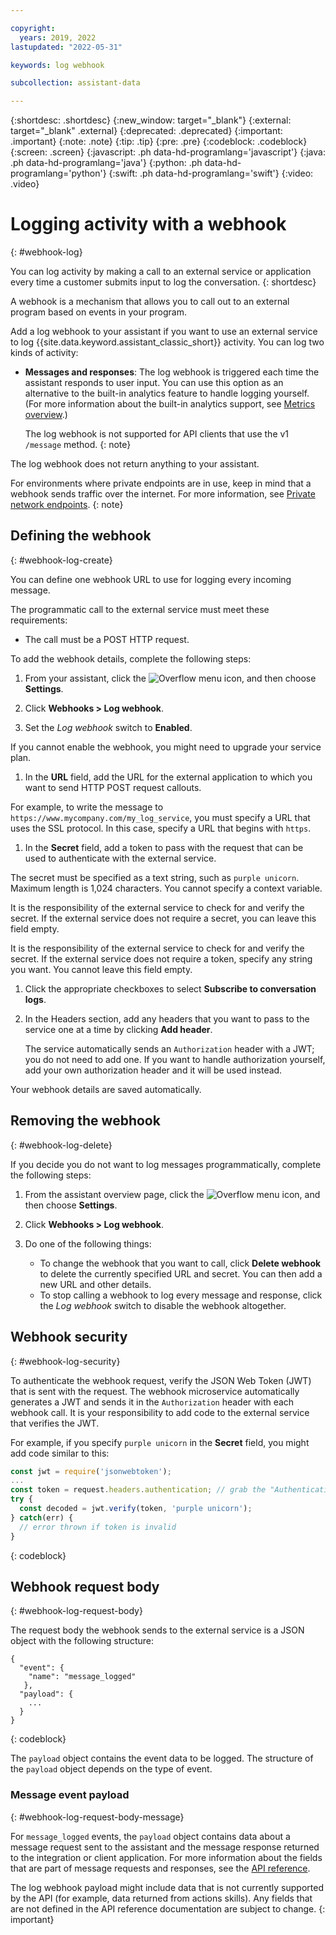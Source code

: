 ```yaml
---

copyright:
  years: 2019, 2022
lastupdated: "2022-05-31"

keywords: log webhook

subcollection: assistant-data

---
```


{:shortdesc: .shortdesc}
{:new_window: target="_blank"}
{:external: target="_blank" .external}
{:deprecated: .deprecated}
{:important: .important}
{:note: .note}
{:tip: .tip}
{:pre: .pre}
{:codeblock: .codeblock}
{:screen: .screen}
{:javascript: .ph data-hd-programlang='javascript'}
{:java: .ph data-hd-programlang='java'}
{:python: .ph data-hd-programlang='python'}
{:swift: .ph data-hd-programlang='swift'}
{:video: .video}

# Logging activity with a webhook
{: #webhook-log}

You can log activity by making a call to an external service or application every time a customer submits input to log the conversation.
{: shortdesc}

A webhook is a mechanism that allows you to call out to an external program based on events in your program.

Add a log webhook to your assistant if you want to use an external service to log {{site.data.keyword.assistant_classic_short}} activity. You can log two kinds of activity:

- **Messages and responses**: The log webhook is triggered each time the assistant responds to user input. You can use this option as an alternative to the built-in analytics feature to handle logging yourself. (For more information about the built-in analytics support, see [Metrics overview](/docs/assistant-data?topic=assistant-data-logs-overview).)

  The log webhook is not supported for API clients that use the v1 `/message` method.
  {: note}

The log webhook does not return anything to your assistant.

For environments where private endpoints are in use, keep in mind that a webhook sends traffic over the internet. For more information, see [Private network endpoints](/docs/assistant?topic=assistant-security#security-private-endpoints).
{: note}

## Defining the webhook
{: #webhook-log-create}

You can define one webhook URL to use for logging every incoming message.

The programmatic call to the external service must meet these requirements:

- The call must be a POST HTTP request.

To add the webhook details, complete the following steps:

1. From your assistant, click the ![Overflow menu](images/kebab.png) icon, and then choose **Settings**.

1. Click **Webhooks > Log webhook**.

1. Set the *Log webhook* switch to **Enabled**.

  If you cannot enable the webhook, you might need to upgrade your service plan.

1. In the **URL** field, add the URL for the external application to which you want to send HTTP POST request callouts.

  For example, to write the message to `https://www.mycompany.com/my_log_service`, you must specify a URL that uses the SSL protocol. In this case, specify a URL that begins with `https`.

1. In the **Secret** field, add a token to pass with the request that can be used to authenticate with the external service.

  The secret must be specified as a text string, such as `purple unicorn`.  Maximum length is 1,024 characters. You cannot specify a context variable.

  It is the responsibility of the external service to check for and verify the secret. If the external service does not require a secret, you can leave this field empty.

  It is the responsibility of the external service to check for and verify the secret. If the external service does not require a token, specify any string you want. You cannot leave this field empty.

1. Click the appropriate checkboxes to select **Subscribe to conversation logs**.

1. In the Headers section, add any headers that you want to pass to the service one at a time by clicking **Add header**.

    The service automatically sends an `Authorization` header with a JWT; you do not need to add one. If you want to handle authorization yourself, add your own authorization header and it will be used instead.

Your webhook details are saved automatically.

## Removing the webhook
{: #webhook-log-delete}

If you decide you do not want to log messages programmatically, complete the following steps:

1. From the assistant overview page, click the ![Overflow menu](images/kebab.png) icon, and then choose **Settings**.

1. Click **Webhooks > Log webhook**.

1. Do one of the following things:

    - To change the webhook that you want to call, click **Delete webhook** to delete the currently specified URL and secret. You can then add a new URL and other details.
    - To stop calling a webhook to log every message and response, click the *Log webhook* switch to disable the webhook altogether.

## Webhook security
{: #webhook-log-security}

To authenticate the webhook request, verify the JSON Web Token (JWT) that is sent with the request. The webhook microservice automatically generates a JWT and sends it in the `Authorization` header with each webhook call. It is your responsibility to add code to the external service that verifies the JWT.

For example, if you specify `purple unicorn` in the **Secret** field, you might add code similar to this:

```javascript
const jwt = require('jsonwebtoken');
...
const token = request.headers.authentication; // grab the "Authentication" header
try {
  const decoded = jwt.verify(token, 'purple unicorn');
} catch(err) {
  // error thrown if token is invalid
}
```
{: codeblock}

## Webhook request body
{: #webhook-log-request-body}

The request body the webhook sends to the external service is a JSON object with the following structure:

```
{
  "event": {
    "name": "message_logged"
   },
  "payload": {
    ...
  }
}
```
{: codeblock}

The `payload` object contains the event data to be logged. The structure of the `payload` object depends on the type of event.

### Message event payload
{: #webhook-log-request-body-message}

For `message_logged` events, the `payload` object contains data about a message request sent to the assistant and the message response returned to the integration or client application. For more information about the fields that are part of message requests and responses, see the [API reference](https://cloud.ibm.com/apidocs/assistant/assistant-data-v2#message).

The log webhook payload might include data that is not currently supported by the API (for example, data returned from actions skills). Any fields that are not defined in the API reference documentation are subject to change.
{: important}
